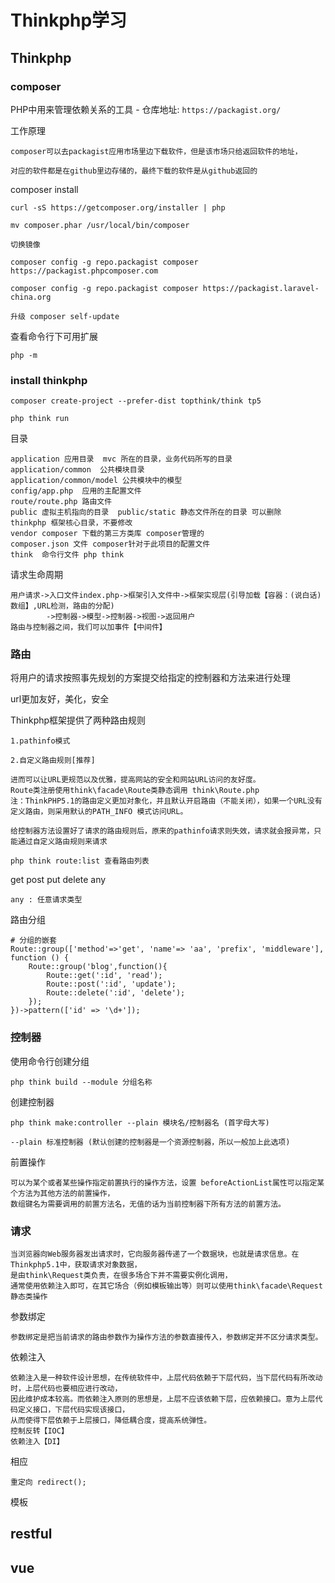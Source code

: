 # Thinkphp学习

## Thinkphp

### composer

PHP中用来管理依赖关系的工具 - 仓库地址: `https://packagist.org/`

工作原理

    composer可以去packagist应用市场里边下载软件，但是该市场只给返回软件的地址，

    对应的软件都是在github里边存储的，最终下载的软件是从github返回的

composer install

    curl -sS https://getcomposer.org/installer | php

    mv composer.phar /usr/local/bin/composer

    切换镜像

    composer config -g repo.packagist composer https://packagist.phpcomposer.com

    composer config -g repo.packagist composer https://packagist.laravel-china.org
    
    升级 composer self-update

查看命令行下可用扩展

    php -m

### install thinkphp

    composer create-project --prefer-dist topthink/think tp5
    
    php think run

目录

	application 应用目录  mvc 所在的目录，业务代码所写的目录
    application/common  公共模块目录
    application/common/model 公共模块中的模型
    config/app.php  应用的主配置文件
    route/route.php 路由文件
    public 虚拟主机指向的目录  public/static 静态文件所在的目录 可以删除
    thinkphp 框架核心目录，不要修改 
    vendor composer 下载的第三方类库 composer管理的
    composer.json 文件 composer针对于此项目的配置文件
    think  命令行文件 php think

请求生命周期

	用户请求->入口文件index.php->框架引入文件中->框架实现层(引导加载【容器：(说白话)数组】,URL检测，路由的分配)
			->控制器->模型->控制器->视图->返回用户
    路由与控制器之间，我们可以加事件【中间件】

### 路由

将用户的请求按照事先规划的方案提交给指定的控制器和方法来进行处理

url更加友好，美化，安全

Thinkphp框架提供了两种路由规则

    1.pathinfo模式

    2.自定义路由规则[推荐]

    进而可以让URL更规范以及优雅，提高网站的安全和网站URL访问的友好度。
    Route类注册使用think\facade\Route类静态调用 think\Route.php
    注：ThinkPHP5.1的路由定义更加对象化，并且默认开启路由（不能关闭），如果一个URL没有定义路由，则采用默认的PATH_INFO 模式访问URL。

    给控制器方法设置好了请求的路由规则后，原来的pathinfo请求则失效，请求就会报异常，只能通过自定义路由规则来请求
	
	php think route:list 查看路由列表

get post put delete any

    any : 任意请求类型

路由分组

    # 分组的嵌套
    Route::group(['method'=>'get', 'name'=> 'aa', 'prefix', 'middleware'], function () {
        Route::group('blog',function(){
            Route::get(':id', 'read');
            Route::post(':id', 'update');
            Route::delete(':id', 'delete');
        });
    })->pattern(['id' => '\d+']);

### 控制器

使用命令行创建分组

    php think build --module 分组名称

创建控制器

    php think make:controller --plain 模块名/控制器名 (首字母大写)

    --plain 标准控制器 (默认创建的控制器是一个资源控制器，所以一般加上此选项)

前置操作

    可以为某个或者某些操作指定前置执行的操作方法，设置 beforeActionList属性可以指定某个方法为其他方法的前置操作，
    数组键名为需要调用的前置方法名，无值的话为当前控制器下所有方法的前置方法。

### 请求

	当浏览器向Web服务器发出请求时，它向服务器传递了一个数据块，也就是请求信息。在Thinkphp5.1中，获取请求对象数据，
	是由think\Request类负责，在很多场合下并不需要实例化调用，
	通常使用依赖注入即可，在其它场合（例如模板输出等）则可以使用think\facade\Request静态类操作

参数绑定

	参数绑定是把当前请求的路由参数作为操作方法的参数直接传入，参数绑定并不区分请求类型。

依赖注入
	
	依赖注入是一种软件设计思想，在传统软件中，上层代码依赖于下层代码，当下层代码有所改动时，上层代码也要相应进行改动，
	因此维护成本较高。而依赖注入原则的思想是，上层不应该依赖下层，应依赖接口。意为上层代码定义接口，下层代码实现该接口，
	从而使得下层依赖于上层接口，降低耦合度，提高系统弹性。
    控制反转【IOC】
    依赖注入【DI】

相应

	重定向 redirect();
	
模板

## restful

## vue

